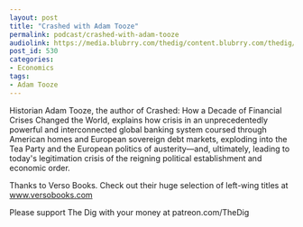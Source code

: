 ```yaml
---
layout: post
title: "Crashed with Adam Tooze"
permalink: podcast/crashed-with-adam-tooze
audiolink: https://media.blubrry.com/thedig/content.blubrry.com/thedig/The_Dig_-_EP_170_-Tooze.mp3
post_id: 530
categories: 
- Economics
tags: 
- Adam Tooze
---
```


Historian Adam Tooze, the author of Crashed: How a Decade of Financial Crises Changed the World, explains how crisis in an unprecedentedly powerful and interconnected global banking system coursed through American homes and European sovereign debt markets, exploding into the Tea Party and the European politics of austerity—and, ultimately, leading to today's legitimation crisis of the reigning political establishment and economic order.

Thanks to Verso Books. Check out their huge selection of left-wing titles at www.versobooks.com

Please support The Dig with your money at patreon.com/TheDig